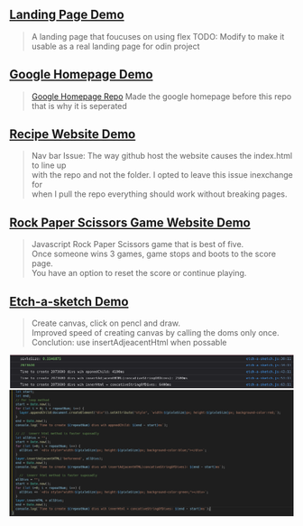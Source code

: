 ## [Landing Page Demo](https://emilshigin.github.io/odin-javascript/index.html)

> A landing page that foucuses on using flex
> TODO: Modify to make it usable as a real landing page for odin project

## [Google Homepage Demo](https://emilshigin.github.io/google-homepage/index.html)

> [Google Homepage Repo](https://github.com/emilshigin/google-homepage)
> Made the google homepage before this repo that is why it is seperated

## [Recipe Website Demo](https://emilshigin.github.io/odin-javascript/odin-recipes/index.html)

> Nav bar Issue: The way github host the website causes the index.html to line up\
> with the repo and not the folder. I opted to leave this issue inexchange for\
> when I pull the repo everything should work without breaking pages.

## [Rock Paper Scissors Game Website Demo](https://emilshigin.github.io/odin-javascript/RPSgame/index.html)

> Javascript Rock Paper Scissors game that is best of five.\
> Once someone wins 3 games, game stops and boots to the score page.\
> You have an option to reset the score or continue playing.

## [Etch-a-sketch Demo](https://emilshigin.github.io/odin-javascript/etchasketch/index.html)

> Create canvas, click on pencl and draw.\
> Improved speed of creating canvas by calling the doms only once.\
> Conclution: use insertAdjeacentHtml when possable

![screanshot of terminl output: creating 2073600 dives method 1: took 4100ms using appendChild. Method 2: took 2500ms using insertAdjeacentHtml of concatnated string.Lastly method 3: took 6400ms using innerHtml of concatnated string. ](https://github.com/emilshigin/odin-javascript/blob/main/img/optimizingEtchasketch-creating%20divs.png)
![screenshot of code for all three methods (The fastest method is being used in dir: etchasketch/etch-a-sketch.js start line: line 91)](https://github.com/emilshigin/odin-javascript/blob/main/img/optimizingEtchasketch-code.png)
